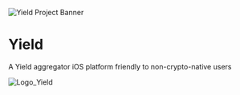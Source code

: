 ![Yield Project Banner](https://github.com/user-attachments/assets/83a3f759-24ee-47fe-8df4-aefc35f997f7)
# Yield
A Yield aggregator iOS platform friendly to non-crypto-native users 

![Logo_Yield](https://github.com/user-attachments/assets/6ba20894-bfbb-4dbf-bd54-8fe0dced756f)

